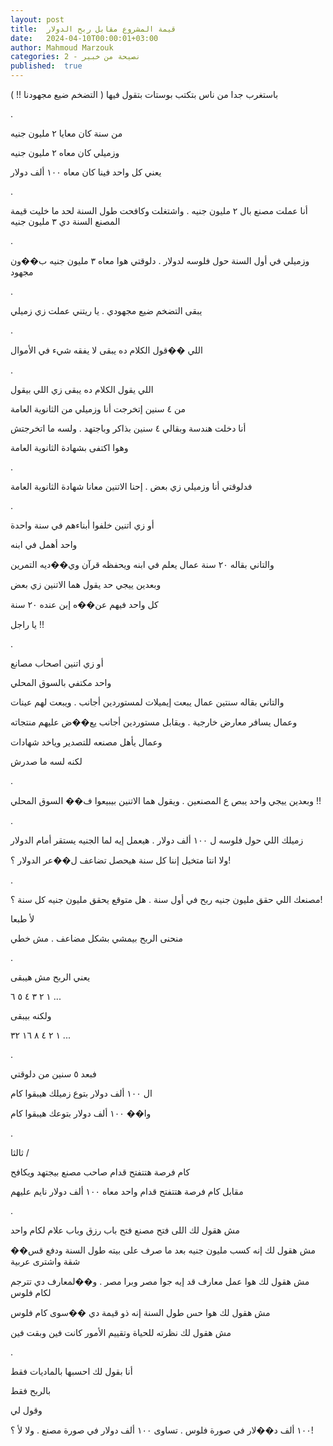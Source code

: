 ```yaml
---
layout: post
title:  قيمة المشروع مقابل ربح الدولار
date:   2024-04-10T00:00:01+03:00
author: Mahmoud Marzouk
categories: 2 - نصيحة من خبير
published:  true
---
```

باستغرب جدا من ناس بتكتب بوستات بتقول فيها ( التضخم ضيع
مجهودنا !! )

.

من سنة كان معايا ٢ مليون جنيه

وزميلي كان معاه ٢ مليون جنيه

يعني كل واحد فينا كان معاه ١٠٠ ألف دولار

.

أنا عملت مصنع بال ٢ مليون جنيه . واشتغلت وكافحت طول السنة لحد ما خليت
قيمة المصنع السنة دي ٣ مليون جنيه

.

وزميلي في أول السنة حول فلوسه لدولار . دلوقتي هوا معاه ٣ مليون جنيه
ب��ون مجهود

.

يبقى التضخم ضيع مجهودي . يا ريتني عملت زي زميلي

.

اللي ��قول الكلام ده يبقى لا يفقه شيء في الأموال

.

اللي يقول الكلام ده يبقى زي اللي بيقول

من ٤ سنين إتخرجت أنا وزميلي من الثانوية العامة

أنا دخلت هندسة وبقالي ٤ سنين بذاكر وباجتهد . ولسه ما
اتخرجتش

وهوا اكتفى بشهادة الثانوية العامة

.

فدلوقتي أنا وزميلي زي بعض . إحنا الاتنين معانا شهادة الثانوية
العامة

.

أو زي اتنين خلفوا أبناءهم في سنة واحدة

واحد أهمل في ابنه

والتاني بقاله ٢٠ سنة عمال يعلم في ابنه ويحفظه قرآن وي��ديه
التمرين

وبعدين ييجي حد يقول هما الاتنين زي بعض

كل واحد فيهم عن��ه إبن عنده ٢٠ سنة

يا راجل !!

.

أو زي اتنين اصحاب مصانع

واحد مكتفي بالسوق المحلي

والتاني بقاله سنتين عمال يبعت إيميلات لمستوردين أجانب . ويبعت لهم
عينات

وعمال يسافر معارض خارجية . ويقابل مستوردين أجانب يع��ض عليهم
منتجاته

وعمال يأهل مصنعه للتصدير وياخد شهادات

لكنه لسه ما صدرش

.

وبعدين ييجي واحد يبص ع المصنعين . ويقول هما الاتنين بيبيعوا ف�� السوق
المحلي !!

.

زميلك اللي حول فلوسه ل ١٠٠ ألف دولار . هيعمل إيه لما الجنيه يستقر أمام
الدولار

ولا انتا متخيل إننا كل سنة هيحصل تضاعف ل��عر الدولار ؟!

.

مصنعك اللي حقق مليون جنيه ربح في أول سنة . هل متوقع يحقق مليون جنيه كل
سنة ؟!

لأ طبعا

منحنى الربح بيمشي بشكل مضاعف . مش خطي

.

يعني الربح مش هيبقى

١ ٢ ٣ ٤
٥ ٦ \...

ولكنه بيبقى

١ ٢ ٤ ٨
١٦ ٣٢ \...

.

فبعد ٥ سنين من دلوقتي

ال ١٠٠ ألف دولار بتوع زميلك هيبقوا كام

وا�� ١٠٠ ألف دولار بتوعك هيبقوا كام

.

ثالثا /

كام فرصة هتتفتح قدام صاحب مصنع بيجتهد ويكافح

مقابل كام فرصة هتتفتح قدام واحد معاه ١٠٠ ألف دولار نايم
عليهم

.

مش هقول لك اللى فتح مصنع فتح باب رزق وباب علام لكام واحد

مش هقول لك إنه كسب مليون جنيه بعد ما صرف على بيته طول السنة ودفع قس��
شقة واشترى عربية

مش هقول لك هوا عمل معارف قد إيه جوا مصر وبرا مصر . و��لمعارف دي تترجم
لكام فلوس

مش هقول لك هوا حس طول السنة إنه ذو قيمة دي ��سوى كام فلوس

مش هقول لك نظرته للحياة وتقييم الأمور كانت فين وبقت فين

.

أنا بقول لك احسبها بالماديات فقط

بالربح فقط

وقول لي

١٠٠ ألف د��لار في صورة فلوس . تساوى ١٠٠ ألف دولار في صورة
مصنع . ولا لأ ؟!
